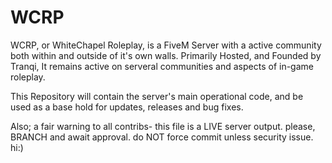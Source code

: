 # WCRP

WCRP, or WhiteChapel Roleplay, is a FiveM Server with a active community both within and outside of it's own walls.
Primarily Hosted, and Founded by Tranqi, It remains active on serveral communities and aspects of in-game roleplay.

This Repository will contain the server's main operational code, and be used as a base hold for updates, releases and bug fixes.
 
 Also; a fair warning to all contribs- this file is a LIVE server output. please, BRANCH and await approval. do NOT force commit unless security issue.
hi:)
